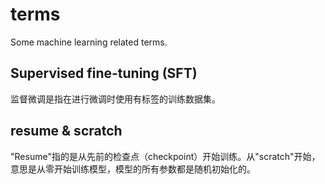# terms

Some machine learning related terms.

## Supervised fine-tuning (SFT)

监督微调是指在进行微调时使用有标签的训练数据集。

## resume & scratch

"Resume"指的是从先前的检查点（checkpoint）开始训练。从"scratch"开始，意思是从零开始训练模型，模型的所有参数都是随机初始化的。
